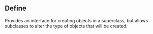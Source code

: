 ## Define

Provides an interface for creating objects in a superclass, but allows subclasses to alter the type of objects that will be created.

